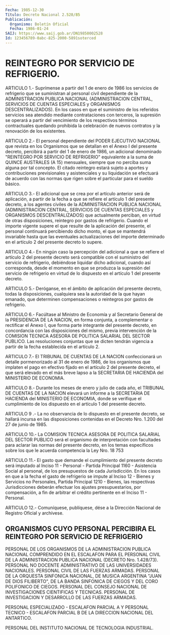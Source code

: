 ```yaml
---
Fecha: 1985-12-30
Título: Decreto Nacional 2.528/85
Publicación:
  Organismo: Boletín Oficial
  Fecha: 1986-01-24
SAIJ: https://www.saij.gob.ar/DN19850002528
Id: 123456789-0abc-825-2000-5891soterced
---
```

# REINTEGRO POR SERVICIO DE REFRIGERIO.

<a id="1"></a>
ARTICULO  1.-  Suprímense  a  partir  del  1  de  enero de 1986 los servicios  de  refrigerio  que  se  suministran  al personal  civil dependiente  de la ADMINISTRACION PUBLICA NACIONAL  (ADMINISTRACION CENTRAL, SERVICIOS DE CUENTAS ESPECIALES y ORGANISMOS DESCENTRALIZADOS).  En  los  casos  en  que  el  suministro  de los referidos   servicios  sea  atendido  mediante  contrataciones  con terceros, la  supresión  se operará a partir del vencimiento de los respectivos  términos  contractuales    quedando    prohibida    la celebración  de nuevos contratos y la renovación de los existentes.

<a id="2"></a>
ARTICULO  2.-  El personal dependiente del PODER EJECUTIVO NACIONAL que revista en los  Organismos  que  se  detallan en el Anexo I del presente decreto, percibirá a partir del 1  de  enero  de  1986, un adicional    denominado  "REINTEGRO  POR  SERVICIO  DE  REFRIGERIO" equivalente a  la  suma  de  QUINCE  AUSTRALES  (A  15)  mensuales, siempre   que  no  perciba  suma  alguna  por  tal  concepto.  El citado  reintegro  estará  sujeto  a  aportes  y  contribuciones previsionales  y  asistenciales  y  su liquidación se efectuará  de acuerdo  con  las  normas que rigen sobre  el  particular  para  el sueldo básico.

<a id="3"></a>
ARTICULO  3.-  El  adicional  que  se crea por el artículo anterior será  de  aplicación, a partir de la fecha  a  que  se  refiere  el artículo 1  del  presente  decreto,  a  los  agentes  civiles de la ADMINISTRACION PUBLICA NACIONAL (ADMINISTRACION CENTRAL,  SERVICIOS DE    CUENTAS    ESPECIALES   y  ORGANISMOS  DESCENTRALIZADOS)  que actualmente perciban, en virtud  de  otras disposiciones, reintegro por gastos de refrigerio.  Cuando el importe vigente supere el que  resulte  de  la aplicación del  presente, el personal continuará percibiendo dicho  monto,  el que se mantendrá invariable hasta que las eventuales actualizaciones  del  importe  determinado  en  el  artículo  2 del presente decreto lo supere.

<a id="4"></a>
ARTICULO  4.-  En  ningún caso la percepción del adicional a que se refiere el artículo  2  del presente decreto será compatible con el suministro del servicio de  refrigerio,  debiéndose  liquidar dicho adicional,  cuando  así  corresponda,  desde el momento en  que  se produzca la supresión del servicio de refrigerio  en  virtud  de lo dispuesto en el artículo 1 del presente decreto.

<a id="5"></a>
ARTICULO  5.-  Deróganse,  en  el ámbito de aplicación del presente decreto, todas la disposiciones,  cualquiera sea la autoridad de la que hayan emanado, que determinen compensaciones  o  reintegros por gastos de refrigerio.

<a id="6"></a>
ARTICULO  6.-  Facúltase  al  Ministro  de Economía y al Secretario General  de la  PRESIDENCIA  DE LA NACION, en  forma  conjunta,  a complementar o rectificar el Anexo  I,  que  forma parte integrante del  presente  decreto, en concordancia con las  disposiciones  del mismo,  previa intervención  de  la  COMISION  TECNICA  ASESORA  DE POLITICA  SALARIAL  DEL  SECTOR PUBLICO. Las resoluciones conjuntas que se dicten tendrán vigencia  a partir de la fecha establecida en el artículo 2.

<a id="7"></a>
ARTICULO  7.-  El TRIBUNAL DE CUENTAS DE LA NACION confeccionará un detalle pormenorizado  al  31  de  enero de 1986, de los organismos que  implaten  el pago en efectivo fijado  en  el  artículo  2  del presente decreto,  el  que  será elevado en el más breve lapso a la SECRETARIA DE HACIENDA del MINISTERIO DE ECONOMIA.

<a id="8"></a>
ARTICULO  8.-  Durante  los  meses de enero y julio de cada año, el TRIBUNAL  DE  CUENTAS  DE  LA  NACION   elevará  un  informe  a  la SECRETARIA  DE  HACIENDA  del  MINISTERIO  DE  ECONOMIA,  donde  se verifique el cumplimiento de los dispuesto en  el  artículo  1  del presente decreto.

<a id="9"></a>
ARTICULO  9  .-  La  no  observancia de lo dispuesto en el presente decreto, se hallará incursa  en  las disposiciones contenidas en el Decreto Nro. 1.200 del 27 de junio de 1985.

<a id="10"></a>
ARTICULO  10.- La COMISION TECNICA ASESORA DE POLITICA SALARIAL DEL SECTOR PUBLICO  será  el organismo de interpretación con facultades para  aclarar  las normas  del  presente  decreto,  en  los  temas específicos sobre los  que  le acuerda  competencia la Ley Nro. 18 753

<a id="11"></a>
ARTICULO  11.-  El  gasto  que demande el cumplimiento del presente decreto será imputado al Inciso  11  - Personal - Partida Principal 1160 - Asistencia Social al personal,  de  los presupuestos de cada Jurisdicción.  En  los  casos en  que  a  la  fecha  el  gasto  de refrigerio  se  impute  al  Inciso  12  - Bienes  y  Servicios  no Personales,  Partida  Principal  1210  -  Bienes,  las  respectivas Jurisdicciones  deberán  efectuar los ajustes presupuestarios, por compensación, a fin de arbitrar  el crédito pertinente en el Inciso 11 - Personal.

<a id="12"></a>
ARTICULO    12.-  Comuníquese,  publíquese,  dése  a  la  Dirección Nacional de Registro Oficial y archívese.

## ORGANISMOS  CUYO  PERSONAL  PERCIBIRA  EL REINTEGRO POR SERVICIO DE REFRIGERIO

<a id="1"></a>
PERSONAL  DE  LOS  ORGANISMOS DE LA ADMINISTRACION PUBLICA NACIONAL COMPRENDIDO EN  EL  ESCALAFON    PARA  EL  PERSONAL  CIVIL  DE  LA ADMINISTRACION  PUBLICA NACIONAL  (DECRETO  Nro.  1.428/73).  PERSONAL NO DOCENTE ADMINISTRATIVO DE LAS UNIVERSIDADES NACIONALES.  PERSONAL CIVIL DE LAS FUERZAS ARMADAS.  PERSONAL  DE LA ORQUESTA SINFONICA NACIONAL,  DE  MUSICA  ARGENTINA "JUAN DE DIOS  FILIBERTO",  DE  LA  BANDA SINFONICA DE CIEGOS Y DEL CORO POLIFONICO DE CIEGOS.  PERSONAL  DEL  CONSEJO  NACIONAL DE INVESTIGACIONES  CIENTIFICAS  Y TECNICAS.  PERSONAL DE INVESTIGACION  Y  DESARROLLO  DE  LAS  FUERZAS ARMADAS.

PERSONAL ESPECIALIZADO - ESCALAFON PARCIAL A Y PERSONAL  TECNICO  - ESCALAFON  PARCIAL  B  DE LA DIRECCION NACIONAL DEL ANTARTICO.

PERSONAL  DEL  INSTITUTO  NACIONAL    DE    TECNOLOGIA  INDUSTRIAL.